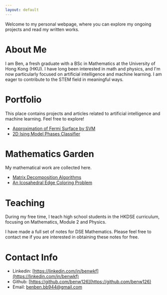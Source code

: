 ```yaml
---
layout: default
---
```


Welcome to my personal webpage, where you can explore my ongoing projects and read my written works.

# About Me

I am Ben, a fresh graduate with a BSc in Mathematics at the University of Hong Kong (HKU). I have long been interested in math and physics, and I'm now particularly focused on artificial intelligence and machine learning. I am eager to contribute to the STEM field in meaningful ways. 

# Portfolio

This place contains projects and articles related to artificial intelligence and machine learning. Feel free to explore! 

- [Approximation of Fermi Surface by SVM](https://github.com/benw126/Fermi-Surface-SVM)
- [2D Ising Model Phases Classifier](https://github.com/benw126/Ising-Model-Phases-Classifier-FNN)

# Mathematics Garden

My mathematical work are collected here.

- [Matrix Decomposition Algorithms](https://github.com/benw126/Matrix-Decomposition-Algorithms)
- [An Icosahedral Edge Coloring Problem](./ico.html)

# Teaching

During my free time, I teach high school students in the HKDSE curriculum, focusing on Mathematics, Module 2 and Physics. 

I have made a full set of notes for DSE Mathematics. Please feel free to contact me if you are interested in obtaining these notes for free.

# Contact Info

- Linkedin: [https://linkedin.com/in/benwkf](https://linkedin.com/in/benwkf)
- Github: [https://github.com/benw126](https://github.com/benw126)
- Email: [benben.bb944@gmail.com](mailto:x@x.com)
